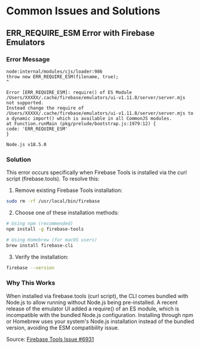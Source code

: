 # Common Issues and Solutions

## ERR_REQUIRE_ESM Error with Firebase Emulators

### Error Message

```
node:internal/modules/cjs/loader:986
throw new ERR_REQUIRE_ESM(filename, true);
^

Error [ERR_REQUIRE_ESM]: require() of ES Module /Users/XXXXX/.cache/firebase/emulators/ui-v1.11.8/server/server.mjs not supported.
Instead change the require of /Users/XXXXX/.cache/firebase/emulators/ui-v1.11.8/server/server.mjs to a dynamic import() which is available in all CommonJS modules.
at Function.runMain (pkg/prelude/bootstrap.js:1979:12) {
code: 'ERR_REQUIRE_ESM'
}

Node.js v18.5.0
```

### Solution

This error occurs specifically when Firebase Tools is installed via the curl script (firebase.tools). To resolve this:

1. Remove existing Firebase Tools installation:

```bash
sudo rm -rf /usr/local/bin/firebase
```

2. Choose one of these installation methods:

```bash
# Using npm (recommended)
npm install -g firebase-tools

# Using Homebrew (for macOS users)
brew install firebase-cli
```

3. Verify the installation:

```bash
firebase --version
```

### Why This Works

When installed via firebase.tools (curl script), the CLI comes bundled with Node.js to allow running without Node.js being pre-installed. A recent release of the emulator UI added a require() of an ES module, which is incompatible with the bundled Node.js configuration. Installing through npm or Homebrew uses your system's Node.js installation instead of the bundled version, avoiding the ESM compatibility issue.

Source: [Firebase Tools Issue #6931](https://github.com/firebase/firebase-tools/issues/6931)
